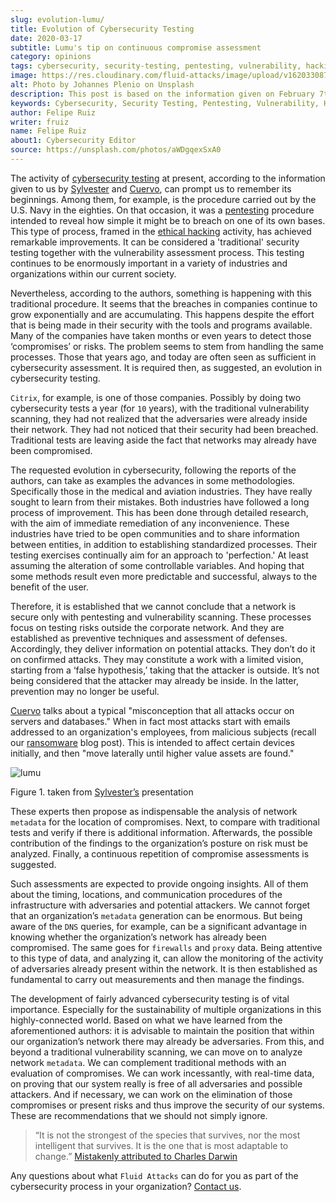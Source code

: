 ```yaml
---
slug: evolution-lumu/
title: Evolution of Cybersecurity Testing
date: 2020-03-17
subtitle: Lumu's tip on continuous compromise assessment
category: opinions
tags: cybersecurity, security-testing, pentesting, vulnerability, hacking, company
image: https://res.cloudinary.com/fluid-attacks/image/upload/v1620330870/blog/evolution-lumu/cover_s2kww9.webp
alt: Photo by Johannes Plenio on Unsplash
description: This post is based on the information given on February 7th by Sylvester, from Lumu, in his webinar 'Cybersecurity Testing Limitations & How to Overcome Them.'
keywords: Cybersecurity, Security Testing, Pentesting, Vulnerability, Hacking, Business, Ethical Hacking, Pentesting
author: Felipe Ruiz
writer: fruiz
name: Felipe Ruiz
about1: Cybersecurity Editor
source: https://unsplash.com/photos/aWDgqexSxA0
---
```


The activity of [cybersecurity testing](../../solutions/security-testing/)
at present,
according to the information given to us
by [Sylvester](https://www.youtube.com/watch?time_continue=1&v=rc8-0LV4tlU&feature=emb_logo)
and [Cuervo](https://lumu.io/wp-content/uploads/2019/10/en_wp_itstesting.pdf),
can prompt us to remember its beginnings.
Among them,
for example,
is the procedure carried out by the U.S. Navy
in the eighties.
On that occasion,
it was a [pentesting](../../solutions/penetration-testing/) procedure
intended to reveal how simple it might be to breach
on one of its own bases.
This type of process,
framed in the [ethical hacking](../../solutions/ethical-hacking/) activity,
has achieved remarkable improvements.
It can be considered a 'traditional' security testing
together with the vulnerability assessment process.
This testing continues to be enormously important
in a variety of industries and organizations
within our current society.

Nevertheless, according to the authors, something is happening with this
traditional procedure. It seems that the breaches in companies continue
to grow exponentially and are accumulating. This happens despite the
effort that is being made in their security with the tools and programs
available. Many of the companies have taken months or even years to
detect those ‘compromises’ or risks. The problem seems to stem from
handling the same processes. Those that years ago, and today are often
seen as sufficient in cybersecurity assessment. It is required then, as
suggested, an evolution in cybersecurity testing.

`Citrix`, for example, is one of those companies. Possibly by doing two
cybersecurity tests a year (for `10` years), with the traditional
vulnerability scanning, they had not realized that the adversaries were
already inside their network. They had not noticed that their security
had been breached. Traditional tests are leaving aside the fact that
networks may already have been compromised.

The requested evolution in cybersecurity, following the reports of the
authors, can take as examples the advances in some methodologies.
Specifically those in the medical and aviation industries. They have
really sought to learn from their mistakes. Both industries have
followed a long process of improvement. This has been done through
detailed research, with the aim of immediate remediation of any
inconvenience. These industries have tried to be open communities and to
share information between entities, in addition to establishing
standardized processes. Their testing exercises continually aim for an
approach to 'perfection.' At least assuming the alteration of some
controllable variables. And hoping that some methods result even more
predictable and successful, always to the benefit of the user.

Therefore, it is established that we cannot conclude that a network is
secure only with pentesting and vulnerability scanning. These processes
focus on testing risks outside the corporate network. And they are
established as preventive techniques and assessment of defenses.
Accordingly, they deliver information on potential attacks. They don’t
do it on confirmed attacks. They may constitute a work with a limited
vision, starting from a ‘false hypothesis,’ taking that the attacker is
outside. It’s not being considered that the attacker may already be
inside. In the latter, prevention may no longer be useful.

[Cuervo](https://lumu.io/wp-content/uploads/2019/10/en_wp_itstesting.pdf)
talks about a typical "misconception that all attacks occur on servers
and databases." When in fact most attacks start with emails addressed to
an organization's employees, from malicious subjects (recall our
[ransomware](../ransomware/) blog post). This is intended to affect
certain devices initially, and then "move laterally until higher value
assets are found."

<div class="imgblock">

![lumu](https://res.cloudinary.com/fluid-attacks/image/upload/v1620330869/blog/evolution-lumu/lumu_hxgnu1.webp)

<div class="title">

Figure 1. taken from [Sylvester’s](https://www.youtube.com/watch?time_continue=1&v=rc8-0LV4tlU&feature=emb_logo)
presentation

</div>

</div>

These experts then propose as indispensable the analysis of network
`metadata` for the location of compromises. Next, to compare with
traditional tests and verify if there is additional information.
Afterwards, the possible contribution of the findings to the
organization’s posture on risk must be analyzed. Finally, a continuous
repetition of compromise assessments is suggested.

Such assessments are expected to provide ongoing insights. All of them
about the timing, locations, and communication procedures of the
infrastructure with adversaries and potential attackers. We cannot
forget that an organization’s `metadata` generation can be enormous. But
being aware of the `DNS` queries, for example, can be a significant
advantage in knowing whether the organization’s network has already been
compromised. The same goes for `firewalls` and `proxy` data. Being
attentive to this type of data, and analyzing it, can allow the
monitoring of the activity of adversaries already present within the
network. It is then established as fundamental to carry out measurements
and then manage the findings.

The development of fairly advanced cybersecurity testing is of vital
importance. Especially for the sustainability of multiple organizations
in this highly-connected world. Based on what we have learned from the
aforementioned authors: it is advisable to maintain the position that
within our organization’s network there may already be adversaries. From
this, and beyond a traditional vulnerability scanning, we can move on to
analyze network `metadata`. We can complement traditional methods with
an evaluation of compromises. We can work incessantly, with real-time
data, on proving that our system really is free of all adversaries and
possible attackers. And if necessary, we can work on the elimination of
those compromises or present risks and thus improve the security of our
systems. These are recommendations that we should not simply ignore.

> “It is not the strongest of the species that survives, nor the most
> intelligent that survives. It is the one that is most adaptable to
> change.” [Mistakenly attributed to Charles
> Darwin](https://www.darwinproject.ac.uk/evolution-misquotation)

Any questions about what `Fluid Attacks` can do for you as part of the
cybersecurity process in your organization? [Contact
us](../../contact-us/).
